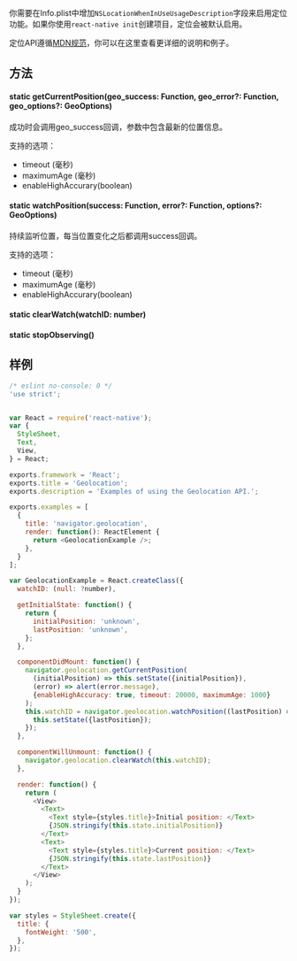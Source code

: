 你需要在Info.plist中增加`NSLocationWhenInUseUsageDescription`字段来启用定位功能。如果你使用`react-native init`创建项目，定位会被默认启用。

定位API遵循[MDN规范](https://developer.mozilla.org/en-US/docs/Web/API/Geolocation)，你可以在这里查看更详细的说明和例子。

## 方法

#### static getCurrentPosition(geo_success: Function, geo_error?: Function, geo_options?: GeoOptions)

成功时会调用geo_success回调，参数中包含最新的位置信息。

支持的选项：

* timeout (毫秒)
* maximumAge (毫秒)
* enableHighAccurary(boolean)

#### static watchPosition(success: Function, error?: Function, options?: GeoOptions) 

持续监听位置，每当位置变化之后都调用success回调。

支持的选项：

* timeout (毫秒)
* maximumAge (毫秒)
* enableHighAccurary(boolean)

#### static clearWatch(watchID: number)

#### static stopObserving()

## 样例

```javascript
/* eslint no-console: 0 */
'use strict';


var React = require('react-native');
var {
  StyleSheet,
  Text,
  View,
} = React;

exports.framework = 'React';
exports.title = 'Geolocation';
exports.description = 'Examples of using the Geolocation API.';

exports.examples = [
  {
    title: 'navigator.geolocation',
    render: function(): ReactElement {
      return <GeolocationExample />;
    },
  }
];

var GeolocationExample = React.createClass({
  watchID: (null: ?number),

  getInitialState: function() {
    return {
      initialPosition: 'unknown',
      lastPosition: 'unknown',
    };
  },

  componentDidMount: function() {
    navigator.geolocation.getCurrentPosition(
      (initialPosition) => this.setState({initialPosition}),
      (error) => alert(error.message),
      {enableHighAccuracy: true, timeout: 20000, maximumAge: 1000}
    );
    this.watchID = navigator.geolocation.watchPosition((lastPosition) => {
      this.setState({lastPosition});
    });
  },

  componentWillUnmount: function() {
    navigator.geolocation.clearWatch(this.watchID);
  },

  render: function() {
    return (
      <View>
        <Text>
          <Text style={styles.title}>Initial position: </Text>
          {JSON.stringify(this.state.initialPosition)}
        </Text>
        <Text>
          <Text style={styles.title}>Current position: </Text>
          {JSON.stringify(this.state.lastPosition)}
        </Text>
      </View>
    );
  }
});

var styles = StyleSheet.create({
  title: {
    fontWeight: '500',
  },
});
```

